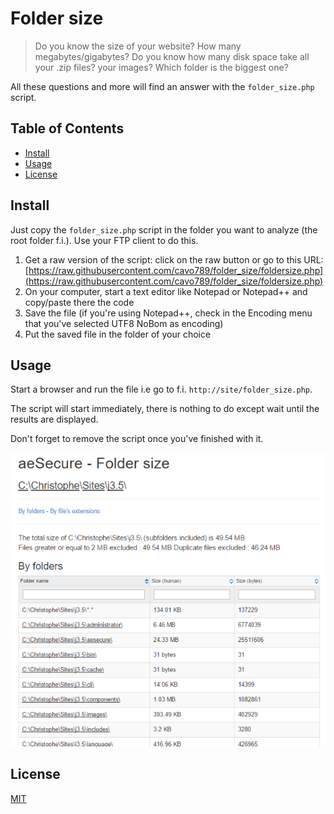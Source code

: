 # Folder size

> Do you know the size of your website? How many megabytes/gigabytes? Do you know how many disk space take all your .zip files? your images? Which folder is the biggest one?

All these questions and more will find an answer with the `folder_size.php` script.

## Table of Contents

- [Install](#install)
- [Usage](#usage)
- [License](#license)

## Install

Just copy the `folder_size.php` script in the folder you want to analyze (the root folder f.i.). Use your FTP client to do this.

1. Get a raw version of the script: click on the raw button or go to this URL: [https://raw.githubusercontent.com/cavo789/folder_size/foldersize.php](https://raw.githubusercontent.com/cavo789/folder_size/foldersize.php)
2. On your computer, start a text editor like Notepad or Notepad++ and copy/paste there the code
3. Save the file (if you're using Notepad++, check in the Encoding menu that you've selected UTF8 NoBom as encoding)
4. Put the saved file in the folder of your choice

## Usage

Start a browser and run the file i.e go to f.i. `http://site/folder_size.php`.

The script will start immediately, there is nothing to do except wait until the results are displayed.

Don't forget to remove the script once you've finished with it.

![Folder size](result.png)

## License

[MIT](LICENSE)
